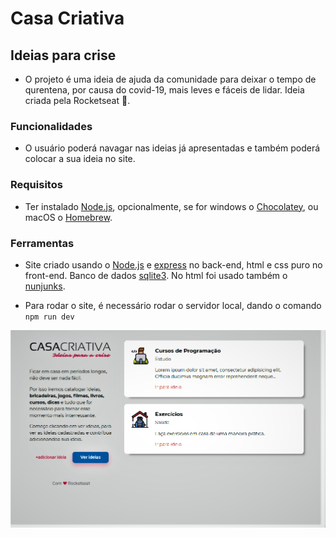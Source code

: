 # Casa Criativa

## Ideias para crise

- O projeto é uma ideia de ajuda da comunidade para deixar o tempo de qurentena, por causa do covid-19, mais leves e fáceis de lidar. Ideia criada pela Rocketseat 🚀.

### Funcionalidades

- O usuário poderá navagar nas ideias já apresentadas e também poderá colocar a sua ideia no site.

### Requisitos

- Ter instalado [Node.js](http://nodejs.org/), opcionalmente, se for windows o [Chocolatey](https://chocolatey.org/), ou macOS o [Homebrew](https://brew.sh/).

### Ferramentas

- Site criado usando o [Node.js](http://nodejs.org/) e [express](https://www.npmjs.com/package/express) no back-end, html e css puro no front-end. Banco de dados [sqlite3](https://www.sqlite.org/). No html foi usado também o [nunjunks](https://www.npmjs.com/package/nunjucks).

- Para rodar o site, é necessário rodar o servidor local, dando o comando `npm run dev`

![Screenshot](https://github.com/luisassmann/casa-criativa/blob/master/public/img/screen-casa-criativa.png?raw=true)
